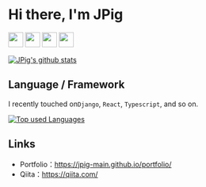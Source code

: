 # Hi there, I'm JPig

<img src="https://img.shields.io/badge/　Age　-　18　-red.svg" height="30px" /> <img src="https://img.shields.io/badge/　School　-　NIT,Nagano College　-green.svg" height="30px" /> <img src="https://img.shields.io/badge/　Department　-　18J　-blue.svg" height="30px" /> <img src="https://img.shields.io/badge/When I Started Programming in Earnest-July 2020-yellow.svg" height="30px" /> 

[![JPig's github stats](https://github-readme-stats.vercel.app/api?username=JPig-Main&count_private=true&show_icons=true&theme=tokyonight)](https://github.com/JPig-Main/)

## Language / Framework

I recently touched on```Django```, ```React```, ```Typescript```, and so on.

[![Top used Languages](https://github-readme-stats.vercel.app/api/top-langs/?username=JPig-Main&layout=compact&theme=tokyonight)](https://github.com/JPig-Main/)

## Links

- Portfolio：https://jpig-main.github.io/portfolio/
- Qiita：https://qiita.com/
